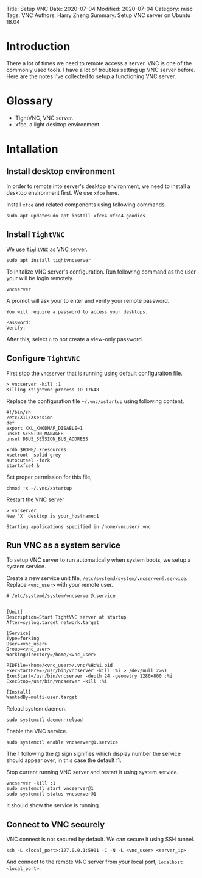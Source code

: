 Title: Setup VNC
Date: 2020-07-04
Modified: 2020-07-04
Category: misc
Tags: VNC
Authors: Harry Zheng
Summary: Setup VNC server on Ubuntu 18.04

# Introduction

There a lot of times we need to remote access a server. VNC is one of the commonly used tools. I have a lot of troubles setting up VNC server before. Here are the notes I've collected to setup a functioning VNC server. 


# Glossary

* TightVNC, VNC server. 
* xfce, a light desktop environment. 

# Intallation

## Install desktop environment

In order to remote into server's desktop environment, we need to install a desktop environment first. We use `xfce` here. 

Install `xfce` and related components using following commands.

```
sudo apt updatesudo apt install xfce4 xfce4-goodies
```

## Install `TightVNC`

We use `TightVNC` as VNC server. 

```
sudo apt install tightvncserver
```

To initalize VNC server's configuration. Run following command as the user your will be login remotely. 

```
vncserver
```

A promot will ask your to enter and verify your remote password. 

```
You will require a password to access your desktops.

Password:
Verify:
```

After this, select `n` to not create a view-only password. 


## Configure `TightVNC`

First stop the `vncserver` that is running using default configuraiton file. 

```
> vncserver -kill :1
Killing Xtightvnc process ID 17648
```

Replace the configuration file `~/.vnc/xstartup` using following content. 

```
#!/bin/sh
/etc/X11/Xsession
def
export XKL_XMODMAP_DISABLE=1
unset SESSION_MANAGER
unset DBUS_SESSION_BUS_ADDRESS

xrdb $HOME/.Xresources
xsetroot -solid grey
autocutsel -fork
startxfce4 &

```

Set proper permission for this file, 

```
chmod +x ~/.vnc/xstartup
```

Restart the VNC server

```
> vncserver
New 'X' desktop is your_hostname:1

Starting applications specified in /home/vncuser/.vnc
```


## Run VNC as a system service

To setup VNC server to run automatically when system boots, we setup a system service. 

Create a new service unit file, `/etc/systemd/system/vncserver@.service`. Replace `<vnc_user>` with your remote user. 

```
# /etc/systemd/system/vncserver@.service


[Unit]
Description=Start TightVNC server at startup
After=syslog.target network.target

[Service]
Type=forking
User=<vnc_user>
Group=<vnc_user>
WorkingDirectory=/home/<vnc_user>

PIDFile=/home/<vnc_user>/.vnc/%H:%i.pid
ExecStartPre=-/usr/bin/vncserver -kill :%i > /dev/null 2>&1
ExecStart=/usr/bin/vncserver -depth 24 -geometry 1280x800 :%i
ExecStop=/usr/bin/vncserver -kill :%i

[Install]
WantedBy=multi-user.target

```

Reload system daemon. 

```
sudo systemctl daemon-reload
```


Enable the VNC service. 

```
sudo systemctl enable vncserver@1.service
```

The 1 following the @ sign signifies which display number the service should appear over, in this case the default :1.


Stop current running VNC server and restart it using system service. 

```
vncserver -kill :1
sudo systemctl start vncserver@1
sudo systemctl status vncserver@1

```

It should show the service is running. 


## Connect to VNC securely

VNC connect is not secured by default. We can secure it using SSH tunnel. 

```
ssh -L <local_port>:127.0.0.1:5901 -C -N -L <vnc_user> <server_ip>
```

And connect to the remote VNC server from your local port, `localhost:<local_port>`.